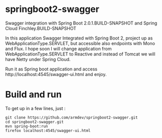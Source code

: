 # springboot2-swagger
Swagger integration with Spring Boot 2.0.1.BUILD-SNAPSHOT and Spring Cloud Finchley.BUILD-SNAPSHOT

In this application Swagger Integrated with Spring Boot 2, project up as WebApplicationType.SERVLET, but accessible also endpoints with Mono and Flux. I hope soon I will change application from WebApplicationType.SERVLET to Reactive and instead of Tomcat we will have Netty under Spring Cloud.

Run it as Spring boot application and access http://localhost:4545/swagger-ui.html and enjoy.

# Build and run

To get up in a few lines, just :

```
git clone https://github.com/armdev/springboot2-swagger.git
cd springboot2-swagger.git
mvn spring-boot:run
firefox localhost:4545/swagger-ui.html
```
